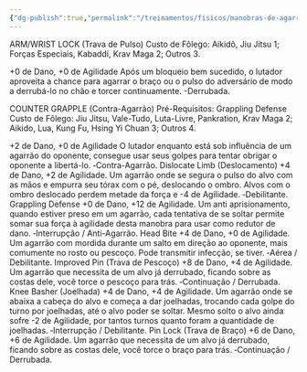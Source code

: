 ```yaml
---
{"dg-publish":true,"permalink":"/treinamentos/fisicos/manobras-de-agarrao/"}
---
```


ARM/WRIST LOCK (Trava de Pulso)
Custo de Fôlego:
Aikidô, Jiu Jitsu 1; Forças Especiais, Kabaddi, Krav Maga 2; Outros 3.

+0 de Dano, +0 de Agilidade
Após um bloqueio bem sucedido, o lutador aproveita a chance para agarrar o braço ou o pulso do adversário de modo a derrubá-lo no chão e torcer continuamente.
-Derrubada.

COUNTER GRAPPLE (Contra-Agarrão)
Pré-Requisitos: Grappling Defense
Custo de Fôlego:
Jiu Jitsu, Vale-Tudo, Luta-Livre, Pankration, Krav Maga 2; Aikido, Lua, Kung Fu, Hsing Yi Chuan 3; Outros 4.

+2 de Dano, +0 de Agilidade
O lutador enquanto está sob influência de um agarrão do oponente, consegue usar seus golpes para tentar obrigar o oponente a libertá-lo.
‐Contra-Agarrão.
Dislocate Limb (Deslocamento)
+4 de Dano, +2 de Agilidade.
Um agarrão onde se segura o pulso do alvo com as mãos e empurra seu tórax com o pé, deslocando o ombro.
Alvos com o ombro deslocado perdem metade da força e -4 de Agilidade.
‐Debilitante.
Grappling Defense
+0 de Dano, +12 de Agilidade.
Um anti aprisionamento, quando estiver preso em um agarrão, cada tentativa de se soltar permite somar sua força à agilidade desta manobra para usar como redutor de dano.
‐Interrupção / Anti-Agarrão.
Head Bite
+4 de Dano, +0 de Agilidade.
Um agarrão com mordida durante um salto em direção ao oponente, mais comumente no rosto ou pescoço.
Pode transmitir infecção, se tiver.
‐Aérea / Debilitante.
Improved Pin (Trava de Pescoço)
+8 de Dano, +4 de Agilidade.
Um agarrão que necessita de um alvo já derrubado, ficando sobre as costas dele, você torce o pescoço para trás.
‐Continuação / Derrubada.
Knee Basher (Joelhada)
+4 de Dano, +4 de Agilidade.
Um agarrão onde se abaixa a cabeça do alvo e começa a dar joelhadas, trocando cada golpe do turno por joelhadas, até o alvo poder se soltar.
Mesmo solto o alvo ainda sofre -2 de Agilidade, por tantos turnos quanto foram a quantidade de joelhadas.
‐Interrupção / Debilitante.
Pin Lock (Trava de Braço)
+6 de Dano, +6 de Agilidade.
Um agarrão que necessita de um alvo já derrubado, ficando sobre as costas dele, você torce o braço para trás.
‐Continuação / Derrubada.

